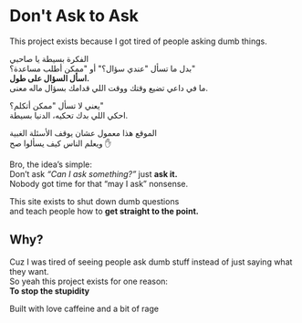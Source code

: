#  Don't Ask to Ask

This project exists because I got tired of people asking dumb things.


الفكرة بسيطة يا صاحبي  
بدل ما تسأل "عندي سؤال؟" أو "ممكن أطلب مساعدة؟"  
**اسأل السؤال على طول.**  
ما في داعي تضيع وقتك ووقت اللي قدامك بسؤال ماله معنى.

يعني لا تسأل "ممكن أتكلم؟"  
احكي اللي بدك تحكيه، الدنيا بسيطة.

الموقع هذا معمول عشان يوقف الأسئلة الغبية  
ويعلم الناس كيف يسألوا صح ✋

Bro, the idea’s simple:  
Don’t ask *“Can I ask something?”* just **ask it.**  
Nobody got time for that “may I ask” nonsense.

This site exists to shut down dumb questions  
and teach people how to **get straight to the point.**


## Why?

Cuz I was tired of seeing people ask dumb stuff instead of just saying what they want.  
So yeah this project exists for one reason:  
**To stop the stupidity**

Built with love caffeine and a bit of rage
